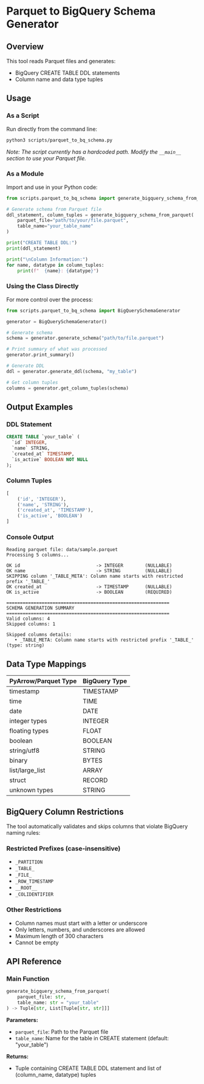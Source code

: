 # Parquet to BigQuery Schema Generator

## Overview

This tool reads Parquet files and generates:
- BigQuery CREATE TABLE DDL statements
- Column name and data type tuples



## Usage

### As a Script

Run directly from the command line:

```bash
python3 scripts/parquet_to_bq_schema.py
```

*Note: The script currently has a hardcoded path. Modify the `__main__` section to use your Parquet file.*

### As a Module

Import and use in your Python code:

```python
from scripts.parquet_to_bq_schema import generate_bigquery_schema_from_parquet

# Generate schema from Parquet file
ddl_statement, column_tuples = generate_bigquery_schema_from_parquet(
    parquet_file="path/to/your/file.parquet",
    table_name="your_table_name"
)

print("CREATE TABLE DDL:")
print(ddl_statement)

print("\nColumn Information:")
for name, datatype in column_tuples:
    print(f"  {name}: {datatype}")
```

### Using the Class Directly

For more control over the process:

```python
from scripts.parquet_to_bq_schema import BigQuerySchemaGenerator

generator = BigQuerySchemaGenerator()

# Generate schema
schema = generator.generate_schema("path/to/file.parquet")

# Print summary of what was processed
generator.print_summary()

# Generate DDL
ddl = generator.generate_ddl(schema, "my_table")

# Get column tuples
columns = generator.get_column_tuples(schema)
```

## Output Examples

### DDL Statement
```sql
CREATE TABLE `your_table` (
  `id` INTEGER,
  `name` STRING,
  `created_at` TIMESTAMP,
  `is_active` BOOLEAN NOT NULL
);
```

### Column Tuples
```python
[
    ('id', 'INTEGER'),
    ('name', 'STRING'),
    ('created_at', 'TIMESTAMP'),
    ('is_active', 'BOOLEAN')
]
```

### Console Output
```
Reading parquet file: data/sample.parquet
Processing 5 columns...

OK id                            -> INTEGER        (NULLABLE)
OK name                          -> STRING         (NULLABLE)
SKIPPING column '_TABLE_META': Column name starts with restricted prefix '_TABLE_'
OK created_at                    -> TIMESTAMP      (NULLABLE)
OK is_active                     -> BOOLEAN        (REQUIRED)

============================================================
SCHEMA GENERATION SUMMARY
============================================================
Valid columns: 4
Skipped columns: 1

Skipped columns details:
   • _TABLE_META: Column name starts with restricted prefix '_TABLE_' (type: string)
```

## Data Type Mappings

| PyArrow/Parquet Type | BigQuery Type |
|---------------------|---------------|
| timestamp           | TIMESTAMP     |
| time                | TIME          |
| date                | DATE          |
| integer types       | INTEGER       |
| floating types      | FLOAT         |
| boolean             | BOOLEAN       |
| string/utf8         | STRING        |
| binary              | BYTES         |
| list/large_list     | ARRAY<T>      |
| struct              | RECORD        |
| unknown types       | STRING        |

## BigQuery Column Restrictions

The tool automatically validates and skips columns that violate BigQuery naming rules:

### Restricted Prefixes (case-insensitive)
- `_PARTITION`
- `_TABLE_`
- `_FILE_`
- `_ROW_TIMESTAMP`
- `__ROOT__`
- `_COLIDENTIFIER`

### Other Restrictions
- Column names must start with a letter or underscore
- Only letters, numbers, and underscores are allowed
- Maximum length of 300 characters
- Cannot be empty

## API Reference

### Main Function

```python
generate_bigquery_schema_from_parquet(
    parquet_file: str, 
    table_name: str = "your_table"
) -> Tuple[str, List[Tuple[str, str]]]
```

**Parameters:**
- `parquet_file`: Path to the Parquet file
- `table_name`: Name for the table in CREATE statement (default: "your_table")

**Returns:**
- Tuple containing CREATE TABLE DDL statement and list of (column_name, datatype) tuples




